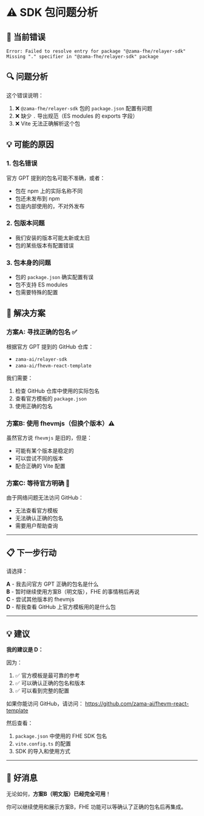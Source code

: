 # ⚠️ SDK 包问题分析

## 🔴 当前错误

```
Error: Failed to resolve entry for package "@zama-fhe/relayer-sdk"
Missing "." specifier in "@zama-fhe/relayer-sdk" package
```

## 🔍 问题分析

这个错误说明：
1. ❌ `@zama-fhe/relayer-sdk` 包的 `package.json` 配置有问题
2. ❌ 缺少 `.` 导出规范（ES modules 的 exports 字段）
3. ❌ Vite 无法正确解析这个包

## 💡 可能的原因

### 1. 包名错误
官方 GPT 提到的包名可能不准确，或者：
- 包在 npm 上的实际名称不同
- 包还未发布到 npm
- 包是内部使用的，不对外发布

### 2. 包版本问题
- 我们安装的版本可能太新或太旧
- 包的某些版本有配置错误

### 3. 包本身的问题
- 包的 `package.json` 确实配置有误
- 包不支持 ES modules
- 包需要特殊的配置

## 🎯 解决方案

### 方案A: 寻找正确的包名 ✅

根据官方 GPT 提到的 GitHub 仓库：
- `zama-ai/relayer-sdk`
- `zama-ai/fhevm-react-template`

我们需要：
1. 检查 GitHub 仓库中使用的实际包名
2. 查看官方模板的 `package.json`
3. 使用正确的包名

### 方案B: 使用 fhevmjs（但换个版本）⚠️

虽然官方说 `fhevmjs` 是旧的，但是：
- 可能有某个版本是稳定的
- 可以尝试不同的版本
- 配合正确的 Vite 配置

### 方案C: 等待官方明确 🤔

由于网络问题无法访问 GitHub：
- 无法查看官方模板
- 无法确认正确的包名
- 需要用户帮助查询

---

## 📋 下一步行动

请选择：

**A** - 我去问官方 GPT 正确的包名是什么  
**B** - 暂时继续使用方案B（明文版），FHE 的事情稍后再说  
**C** - 尝试其他版本的 fhevmjs  
**D** - 帮我查看 GitHub 上官方模板用的是什么包

---

## 💡 建议

**我的建议是 D：**

因为：
1. ✅ 官方模板是最可靠的参考
2. ✅ 可以确认正确的包名和版本
3. ✅ 可以看到完整的配置

如果你能访问 GitHub，请访问：
https://github.com/zama-ai/fhevm-react-template

然后查看：
1. `package.json` 中使用的 FHE SDK 包名
2. `vite.config.ts` 的配置
3. SDK 的导入和使用方式

---

## 🎉 好消息

无论如何，**方案B（明文版）已经完全可用**！

你可以继续使用和展示方案B，FHE 功能可以等确认了正确的包名后再集成。


